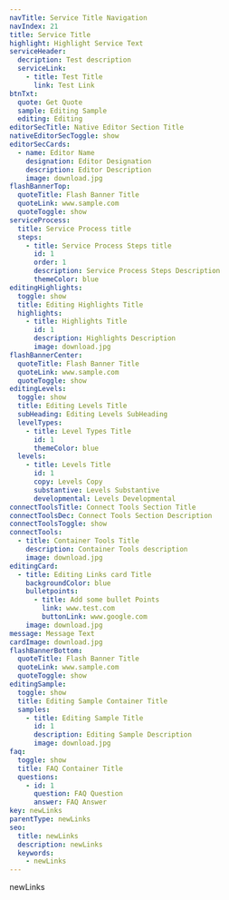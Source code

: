 ```yaml
---
navTitle: Service Title Navigation
navIndex: 21
title: Service Title
highlight: Highlight Service Text
serviceHeader:
  decription: Test description
  serviceLink:
    - title: Test Title
      link: Test Link
btnTxt:
  quote: Get Quote
  sample: Editing Sample
  editing: Editing
editorSecTitle: Native Editor Section Title
nativeEditorSecToggle: show
editorSecCards:
  - name: Editor Name
    designation: Editor Designation
    description: Editor Description
    image: download.jpg
flashBannerTop:
  quoteTitle: Flash Banner Title
  quoteLink: www.sample.com
  quoteToggle: show
serviceProcess:
  title: Service Process title
  steps:
    - title: Service Process Steps title
      id: 1
      order: 1
      description: Service Process Steps Description
      themeColor: blue
editingHighlights:
  toggle: show
  title: Editing Highlights Title
  highlights:
    - title: Highlights Title
      id: 1
      description: Highlights Description
      image: download.jpg
flashBannerCenter:
  quoteTitle: Flash Banner Title
  quoteLink: www.sample.com
  quoteToggle: show
editingLevels:
  toggle: show
  title: Editing Levels Title
  subHeading: Editing Levels SubHeading
  levelTypes:
    - title: Level Types Title
      id: 1
      themeColor: blue
  levels:
    - title: Levels Title
      id: 1
      copy: Levels Copy
      substantive: Levels Substantive
      developmental: Levels Developmental
connectToolsTitle: Connect Tools Section Title
connectToolsDec: Connect Tools Section Description
connectToolsToggle: show
connectTools:
  - title: Container Tools Title
    description: Container Tools description
    image: download.jpg
editingCard:
  - title: Editing Links card Title
    backgroundColor: blue
    bulletpoints:
      - title: Add some bullet Points
        link: www.test.com
        buttonLink: www.google.com
    image: download.jpg
message: Message Text
cardImage: download.jpg
flashBannerBottom:
  quoteTitle: Flash Banner Title
  quoteLink: www.sample.com
  quoteToggle: show
editingSample:
  toggle: show
  title: Editing Sample Container Title
  samples:
    - title: Editing Sample Title
      id: 1
      description: Editing Sample Description
      image: download.jpg
faq:
  toggle: show
  title: FAQ Container Title
  questions:
    - id: 1
      question: FAQ Question
      answer: FAQ Answer
key: newLinks
parentType: newLinks
seo:
  title: newLinks
  description: newLinks
  keywords:
    - newLinks
---
```

newLinks